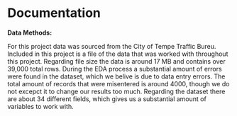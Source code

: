 # Documentation

**Data Methods:**

For this project data was sourced from the City of Tempe Traffic Bureu. Included in this project is a file of the data that was worked with throughout this project. 
Regarding file size the data is around 17 MB and contains over 39,000 total rows. During the EDA process a substantial amount of errors were found in the dataset,
which we belive is due to data entry errors. The total amount of records that were misentered is around 4000, though we do not excepct it to change our results too much.
Regarding the dataset there are about 34 different fields, which gives us a substantial amount of variables to work with. 
